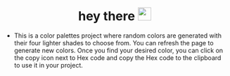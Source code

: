 <h1 align="center">
  hey there
  <img src="https://media.giphy.com/media/hvRJCLFzcasrR4ia7z/giphy.gif" width="30"/>
</h1>


- This is a color palettes project where random colors are generated with their four lighter shades to choose from. You can refresh the page to generate new colors. Once you find your desired color, you can click on the copy icon next to Hex code and copy the Hex code to the clipboard to use it in your project.